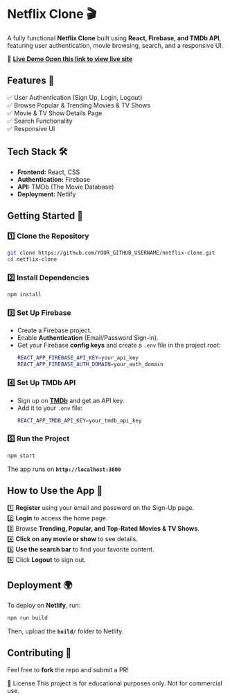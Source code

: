 # **Netflix Clone 🎬**  

A fully functional **Netflix Clone** built using **React, Firebase, and TMDb API**, featuring user authentication, movie browsing, search, and a responsive UI.  

🚀 **[Live Demo Open this link to view live site ]( https://stunning-travesseiro-d042b0.netlify.app/ )**  

## **Features 📌**  
✅ User Authentication (Sign Up, Login, Logout)  
✅ Browse Popular & Trending Movies & TV Shows  
✅ Movie & TV Show Details Page  
✅ Search Functionality  
✅ Responsive UI  

## **Tech Stack 🛠️**  
- **Frontend:** React, CSS  
- **Authentication:** Firebase  
- **API:** TMDb (The Movie Database)  
- **Deployment:** Netlify  

## **Getting Started 🚀**  

### **1️⃣ Clone the Repository**  
```bash
git clone https://github.com/YOUR_GITHUB_USERNAME/netflix-clone.git
cd netflix-clone
```

### **2️⃣ Install Dependencies**  
```bash
npm install
```

### **3️⃣ Set Up Firebase**  
- Create a Firebase project.  
- Enable **Authentication** (Email/Password Sign-in).  
- Get your Firebase **config keys** and create a `.env` file in the project root:  
  ```bash
  REACT_APP_FIREBASE_API_KEY=your_api_key
  REACT_APP_FIREBASE_AUTH_DOMAIN=your_auth_domain
  ```
  
### **4️⃣ Set Up TMDb API**  
- Sign up on **[TMDb](https://www.themoviedb.org/)** and get an API key.  
- Add it to your `.env` file:  
  ```bash
  REACT_APP_TMDB_API_KEY=your_tmdb_api_key
  ```

### **5️⃣ Run the Project**  
```bash
npm start
```
The app runs on **`http://localhost:3000`**  

## **How to Use the App 📝**  
1️⃣ **Register** using your email and password on the Sign-Up page.  
2️⃣ **Login** to access the home page.  
3️⃣ Browse **Trending, Popular, and Top-Rated Movies & TV Shows**.  
4️⃣ **Click on any movie or show** to see details.  
5️⃣ **Use the search bar** to find your favorite content.  
6️⃣ Click **Logout** to sign out.  

## **Deployment 🌍**  
To deploy on **Netlify**, run:  
```bash
npm run build
```
Then, upload the **`build/`** folder to Netlify.  

## **Contributing 🤝**  
Feel free to **fork** the repo and submit a PR!  

📜 License
This project is for educational purposes only. Not for commercial use.
